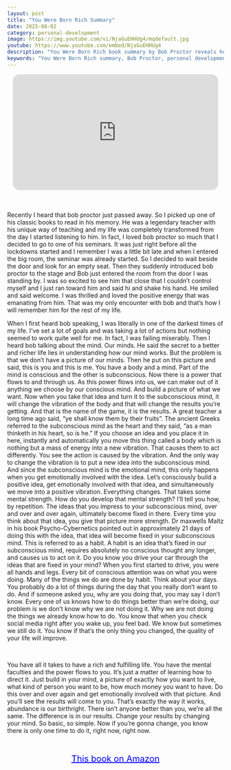 ```yaml
---
layout: post
title: "You Were Born Rich Summary"
date: 2025-08-02
category: personal-development
image: https://img.youtube.com/vi/NjaGuEHHUg4/mqdefault.jpg
youtube: https://www.youtube.com/embed/NjaGuEHHUg4
description: "You Were Born Rich book summary by Bob Proctor reveals how to unlock abundance through mindset, subconscious programming, and repetition. Learn how to transform your life from the inside out."
keywords: "You Were Born Rich summary, Bob Proctor, personal development, mindset shift, subconscious mind, law of attraction, success habits, wealth mindset, self-help book summary"
---
```


<div style="display: flex; justify-content: center; margin-bottom: 20px;">
  <div style="aspect-ratio: 16 / 9; width: 95%; max-width: 700px; position: relative;">
    <iframe 
      src="https://www.youtube.com/embed/NjaGuEHHUg4"
      title="You Were Born Rich Summary"
      allowfullscreen
      frameborder="0"
      style="position: absolute; inset: 0; width: 100%; height: 100%; border-radius: 16px;">
    </iframe>
  </div>
</div>

<div style="height: 15px;"></div>
<!-- ..................................................................... -->

Recently I heard that bob proctor just passed away. So I picked up one of his classic books to read in his memory. He was a legendary teacher with his unique way of teaching and my life was completely transformed from the day I started listening to him. In fact, I loved bob proctor so much that I decided to go to one of his seminars. It was just right before all the lockdowns started and I remember I was a little bit late and when I entered the big room, the seminar was already started. So I decided to wait beside the door and look for an empty seat. Then they suddenly introduced bob proctor to the stage and Bob just entered the room from the door I was standing by. I was so excited to see him that close that I couldn’t control myself and I just ran toward him and said hi and shake his hand. He smiled and said welcome. I was thrilled and loved the positive energy that was emanating from him. That was my only encounter with bob and that’s how I will remember him for the rest of my life.


When I first heard bob speaking, I was literally in one of the darkest times of my life. I’ve set a lot of goals and was taking a lot of actions but nothing seemed to work quite well for me. In fact, I was failing miserably. Then I heard bob talking about the mind. Our minds. He said the secret to a better and richer life lies in understanding how our mind works. But the problem is that we don’t have a picture of our minds. Then he put on this picture and said, this is you and this is me. You have a body and a mind. Part of the mind is conscious and the other is subconscious. Now there is a power that flows to and through us. As this power flows into us, we can make out of it anything we choose by our conscious mind. And build a picture of what we want. Now when you take that idea and turn it to the subconscious mind, it will change the vibration of the body and that will change the results you’re getting. And that is the name of the game, it is the results. A great teacher a long time ago said, “ye shall know them by their fruits”. The ancient Greeks referred to the subconscious mind as the heart and they said, “as a man thinketh in his heart, so is he.” If you choose an idea and you place it in here, instantly and automatically you move this thing called a body which is nothing but a mass of energy into a new vibration. That causes them to act differently. You see the action is caused by the vibration. And the only way to change the vibration is to put a new idea into the subconscious mind. And since the subconscious mind is the emotional mind, this only happens when you get emotionally involved with the idea. Let’s consciously build a positive idea, get emotionally involved with that idea, and simultaneously we move into a positive vibration. Everything changes. That takes some mental strength. How do you develop that mental strength? I’ll tell you how, by repetition. The ideas that you impress to your subconscious mind, over and over and over again, ultimately become fixed in there. Every time you think about that idea, you give that picture more strength. Dr maxwells Maltz in his book Psycho-Cybernetics pointed out in approximately 21 days of doing this with the idea, that idea will become fixed in your subconscious mind.  This is referred to as a habit. A habit is an idea that’s fixed in our subconscious mind, requires absolutely no conscious thought any longer, and causes us to act on it. Do you know you drive your car through the ideas that are fixed in your mind? When you first started to drive, you were all hands and legs. Every bit of conscious attention was on what you were doing. Many of the things we do are done by habit.  Think about your days. You probably do a lot of things during the day that you really don’t want to do. And if someone asked you, why are you doing that, you may say I don’t know. Every one of us knows how to do things better than we’re doing, our problem is we don’t know why we are not doing it. Why we are not doing the things we already know how to do. You know that when you check social media right after you wake up, you feel bad. We know but sometimes we still do it. You know if that’s the only thing you changed, the quality of your life will improve.

<br>

You have all it takes to have a rich and fulfilling life. You have the mental faculties and the power flows to you. It’s just a matter of learning how to direct it. Just build in your mind, a picture of exactly how you want to live, what kind of person you want to be, how much money you want to have. Do this over and over again and get emotionally involved with that picture. And you’ll see the results will come to you. That’s exactly the way it works, abundance is our birthright. There isn’t anyone better than you, we’re all the same. The difference is in our results. Change your results by changing your mind. So basic, so simple. Now if you’re gonna change, you know there is only one time to do it, right now, right now.


<br>
<p style="text-align: center;">
  <a href="https://amzn.to/3PczPoo" target="_blank" style="color: blue; text-decoration: underline; font-size: 20px;">
    This book on Amazon
  </a>
</p>

